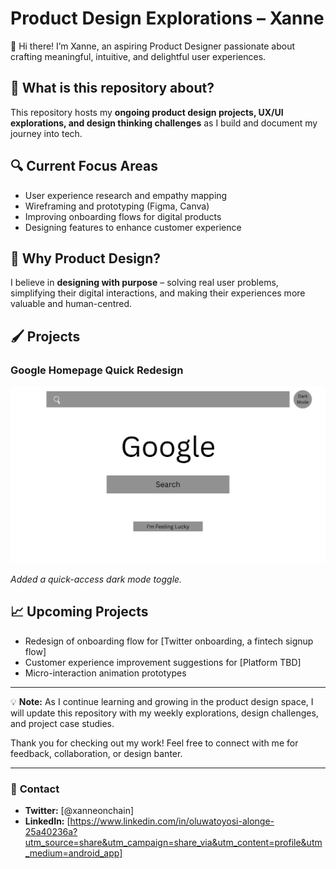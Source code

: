 # Product Design Explorations – Xanne

👋 Hi there! I’m Xanne, an aspiring Product Designer passionate about crafting meaningful, intuitive, and delightful user experiences.

## 🌟 What is this repository about?

This repository hosts my **ongoing product design projects, UX/UI explorations, and design thinking challenges** as I build and document my journey into tech.

## 🔍 **Current Focus Areas**

- User experience research and empathy mapping  
- Wireframing and prototyping (Figma, Canva)  
- Improving onboarding flows for digital products  
- Designing features to enhance customer experience

## 🎯 **Why Product Design?**

I believe in **designing with purpose** – solving real user problems, simplifying their digital interactions, and making their experiences more valuable and human-centred.

## 🖌️ Projects

### Google Homepage Quick Redesign

![Google Homepage Redesign](google-homepage-redesign.png)

*Added a quick-access dark mode toggle.*

## 📈 **Upcoming Projects**

- Redesign of onboarding flow for [Twitter onboarding, a fintech signup flow]  
- Customer experience improvement suggestions for [Platform TBD]  
- Micro-interaction animation prototypes

---

💡 **Note:** As I continue learning and growing in the product design space, I will update this repository with my weekly explorations, design challenges, and project case studies.

Thank you for checking out my work! Feel free to connect with me for feedback, collaboration, or design banter.

---

### 🚀 **Contact**

- **Twitter:** [@xanneonchain]
- **LinkedIn:** [https://www.linkedin.com/in/oluwatoyosi-alonge-25a40236a?utm_source=share&utm_campaign=share_via&utm_content=profile&utm_medium=android_app]

